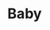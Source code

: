 ---
title: Baby
tags: ["baby", "infant", "child", "newborn"]
icon: baby
svg: '<svg xmlns="http://www.w3.org/2000/svg" width="24" height="24" fill="none" viewBox="0 0 24 24" stroke-width="1.5" stroke-linecap="round" stroke-linejoin="round" stroke="currentColor"><path d="M21 12a9 9 0 1 1-18 0 9 9 0 0 1 18 0"/><path d="M9 15c.85.63 1.885 1 3 1s2.15-.37 3-1M12.25 3a2.25 2.25 0 1 0 1.5 3.927m-4 3.373c-.214-.19-.473-.3-.75-.3s-.536.11-.75.3m7.5 0c-.214-.19-.473-.3-.75-.3s-.536.11-.75.3"/></svg>'
---